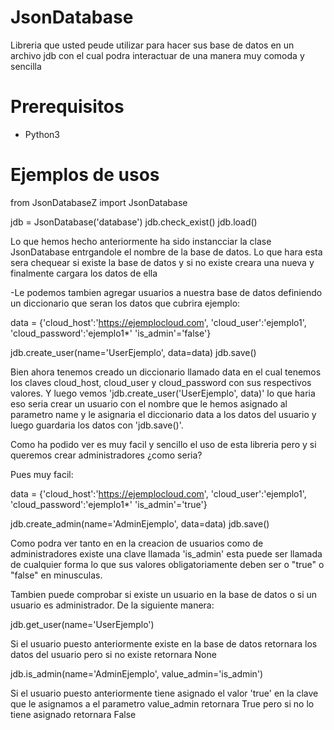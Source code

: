 # JsonDatabase
Libreria que usted peude utilizar para hacer sus base de datos en un archivo jdb con el cual podra interactuar de una manera muy comoda y sencilla


# Prerequisitos
- Python3

# Ejemplos de usos

from JsonDatabaseZ import JsonDatabase

jdb = JsonDatabase('database')
jdb.check_exist()
jdb.load()

Lo que hemos hecho anteriormente ha sido instancciar la clase JsonDatabase entrgandole el nombre de la base de datos. Lo que hara esta sera chequear si existe la base de datos y si no existe creara una nueva y finalmente cargara los datos de ella

-Le podemos tambien agregar usuarios a nuestra base de datos definiendo un diccionario que seran los datos que cubrira ejemplo:

data = {'cloud_host':'https://ejemplocloud.com', 'cloud_user':'ejemplo1', 'cloud_password':'ejemplo1*' 'is_admin'='false'}

jdb.create_user(name='UserEjemplo', data=data)
jdb.save()

Bien ahora tenemos creado un diccionario llamado data en el cual tenemos los claves cloud_host, cloud_user y cloud_password con sus respectivos valores. Y luego vemos 'jdb.create_user('UserEjemplo', data)' lo que haria eso seria crear un usuario con el nombre que le hemos asignado al parametro name y le asignaria el diccionario data a los datos del usuario y luego guardaria los datos con 'jdb.save()'.

Como ha podido ver es muy facil y sencillo el uso de esta libreria pero y si queremos crear administradores ¿como seria?

Pues muy facil:

data = {'cloud_host':'https://ejemplocloud.com', 'cloud_user':'ejemplo1', 'cloud_password':'ejemplo1*' 'is_admin'='true'}

jdb.create_admin(name='AdminEjemplo', data=data)
jdb.save()

Como podra ver tanto en en la creacion de usuarios como de administradores existe una clave llamada 'is_admin' esta puede ser llamada de cualquier forma lo que sus valores obligatoriamente deben ser o "true" o "false" en minusculas. 

Tambien puede comprobar si existe un usuario en la base de datos o si un usuario es administrador. De la siguiente manera:

jdb.get_user(name='UserEjemplo')

Si el usuario puesto anteriormente existe en la base de datos retornara los datos del usuario pero si no existe retornara None

jdb.is_admin(name='AdminEjemplo', value_admin='is_admin')

Si el usuario puesto anteriormente tiene asignado el valor 'true' en la clave que le asignamos a el parametro value_admin retornara True pero si no lo tiene asignado retornara False
